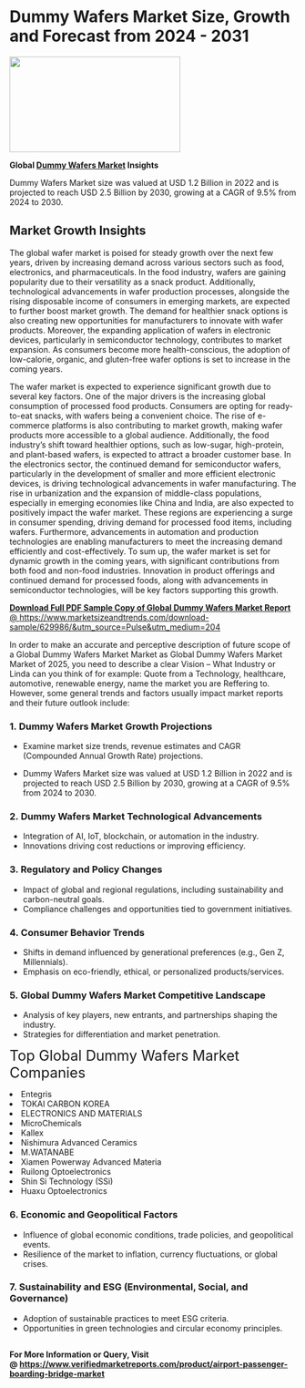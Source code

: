 <H1>Dummy Wafers Market Size, Growth and Forecast from 2024 - 2031</H1><img class="aligncenter size-medium wp-image-584254" src="https://thirdeyenews.in/wp-content/uploads/2024/09/Global-Market-Research-300x168.jpeg" alt="" width="300" height="168" /><p><strong>Global&nbsp;<a href="https://www.marketsizeandtrends.com/download-sample/629986/&amp;utm_source=Pulse&amp;utm_medium=204">Dummy Wafers Market</a> Insights</strong></p><p>Dummy Wafers Market size was valued at USD 1.2 Billion in 2022 and is projected to reach USD 2.5 Billion by 2030, growing at a CAGR of 9.5% from 2024 to 2030.</p><p><h2>Market Growth Insights</h2> <p>The global wafer market is poised for steady growth over the next few years, driven by increasing demand across various sectors such as food, electronics, and pharmaceuticals. In the food industry, wafers are gaining popularity due to their versatility as a snack product. Additionally, technological advancements in wafer production processes, alongside the rising disposable income of consumers in emerging markets, are expected to further boost market growth. The demand for healthier snack options is also creating new opportunities for manufacturers to innovate with wafer products. Moreover, the expanding application of wafers in electronic devices, particularly in semiconductor technology, contributes to market expansion. As consumers become more health-conscious, the adoption of low-calorie, organic, and gluten-free wafer options is set to increase in the coming years.</p> <p><a href="#download"></a></p> <p>The wafer market is expected to experience significant growth due to several key factors. One of the major drivers is the increasing global consumption of processed food products. Consumers are opting for ready-to-eat snacks, with wafers being a convenient choice. The rise of e-commerce platforms is also contributing to market growth, making wafer products more accessible to a global audience. Additionally, the food industry’s shift toward healthier options, such as low-sugar, high-protein, and plant-based wafers, is expected to attract a broader customer base. In the electronics sector, the continued demand for semiconductor wafers, particularly in the development of smaller and more efficient electronic devices, is driving technological advancements in wafer manufacturing. The rise in urbanization and the expansion of middle-class populations, especially in emerging economies like China and India, are also expected to positively impact the wafer market. These regions are experiencing a surge in consumer spending, driving demand for processed food items, including wafers. Furthermore, advancements in automation and production technologies are enabling manufacturers to meet the increasing demand efficiently and cost-effectively. To sum up, the wafer market is set for dynamic growth in the coming years, with significant contributions from both food and non-food industries. Innovation in product offerings and continued demand for processed foods, along with advancements in semiconductor technologies, will be key factors supporting this growth. <p><a href="#more"></p><p><span class=""><strong>Download Full PDF Sample Copy of Global Dummy Wafers Market Report</strong> @ <a href="https://www.marketsizeandtrends.com/download-sample/629986/&amp;utm_source=Pulse&amp;utm_medium=204" target="_blank">https://www.marketsizeandtrends.com/download-sample/629986/&amp;utm_source=Pulse&amp;utm_medium=204</a></span></p><p>In order to make an accurate and perceptive description of future scope of a Global&nbsp;Dummy Wafers Market Market as Global&nbsp;Dummy Wafers Market Market of 2025, you need to describe a clear Vision &ndash; What Industry or Linda can you think of for example: Quote from a Technology, healthcare, automotive, renewable energy, name the market you are Reffering to. However, some general trends and factors usually impact market reports and their future outlook include:</p><h3>1.&nbsp;<strong>Dummy Wafers Market Growth Projections</strong></h3><ul><li>Examine market size trends, revenue estimates and CAGR (Compounded Annual Growth Rate) projections.</li><li><p>Dummy Wafers Market size was valued at USD 1.2 Billion in 2022 and is projected to reach USD 2.5 Billion by 2030, growing at a CAGR of 9.5% from 2024 to 2030.</p></li></ul><h3>2.&nbsp;<strong>Dummy Wafers Market Technological Advancements</strong></h3><ul><li>Integration of AI, IoT, blockchain, or automation in the industry.</li><li>Innovations driving cost reductions or improving efficiency.</li></ul><h3>3.&nbsp;<strong>Regulatory and Policy Changes</strong></h3><ul><li>Impact of global and regional regulations, including sustainability and carbon-neutral goals.</li><li>Compliance challenges and opportunities tied to government initiatives.</li></ul><h3>4.&nbsp;<strong>Consumer Behavior Trends</strong></h3><ul><li>Shifts in demand influenced by generational preferences (e.g., Gen Z, Millennials).</li><li>Emphasis on eco-friendly, ethical, or personalized products/services.</li></ul><h3>5.&nbsp;<strong>Global Dummy Wafers Market Competitive Landscape</strong></h3><ul><li>Analysis of key players, new entrants, and partnerships shaping the industry.</li><li>Strategies for differentiation and market penetration.</li></ul><p data-pm-slice="1 1 []"><span style="color: inherit; font-family: inherit; font-size: 25px;">Top Global Dummy Wafers Market Companies</span></p><div class="" data-test-id=""><p><li>Entegris</li><li> TOKAI CARBON KOREA</li><li> ELECTRONICS AND MATERIALS</li><li> MicroChemicals</li><li> Kallex</li><li> Nishimura Advanced Ceramics</li><li> M.WATANABE</li><li> Xiamen Powerway Advanced Materia</li><li> Ruilong Optoelectronics</li><li> Shin Si Technology (SSi)</li><li> Huaxu Optoelectronics</li></p></div><h3>6.&nbsp;<strong>Economic and Geopolitical Factors</strong></h3><ul><li>Influence of global economic conditions, trade policies, and geopolitical events.</li><li>Resilience of the market to inflation, currency fluctuations, or global crises.</li></ul><h3>7.&nbsp;<strong>Sustainability and ESG (Environmental, Social, and Governance)</strong></h3><ul><li>Adoption of sustainable practices to meet ESG criteria.</li><li>Opportunities in green technologies and circular economy principles.</li></ul><h2><strong style="font-size: 14px;">For More Information or Query, Visit @&nbsp;</strong><a style="background-color: #ffffff; font-size: 14px;" href="https://www.marketsizeandtrends.com/report/dummy-wafers-market/" target="_blank">https://www.verifiedmarketreports.com/product/airport-passenger-boarding-bridge-market</a></h2>
